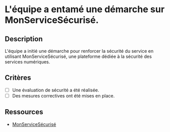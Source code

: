 # L'équipe a entamé une démarche sur MonServiceSécurisé.

## Description

L'équipe a initié une démarche pour renforcer la sécurité du service en utilisant MonServiceSécurisé, une plateforme dédiée à la sécurité des services numériques.

## Critères

- [ ] Une évaluation de sécurité a été réalisée.
- [ ] Des mesures correctives ont été mises en place.

## Ressources

- [MonServiceSécurisé](https://www.monservicesecurise.fr/)
